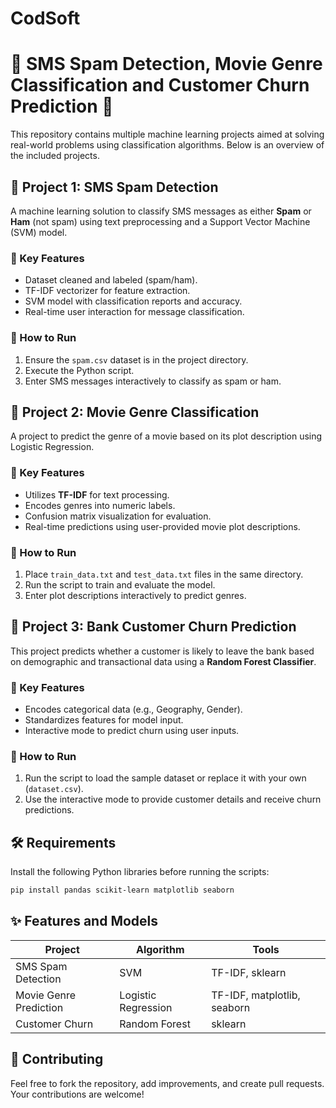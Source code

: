 # CodSoft                           

# 📱 SMS Spam Detection,  Movie Genre Classification  and Customer Churn Prediction 🚀

This repository contains multiple machine learning projects aimed at solving real-world problems using classification algorithms. Below is an overview of the included projects.


## 📂 Project 1: SMS Spam Detection  
A machine learning solution to classify SMS messages as either **Spam** or **Ham** (not spam) using text preprocessing and a Support Vector Machine (SVM) model.  

### 🔑 Key Features
- Dataset cleaned and labeled (spam/ham).
- TF-IDF vectorizer for feature extraction.
- SVM model with classification reports and accuracy.
- Real-time user interaction for message classification.

### 📄 How to Run
1. Ensure the `spam.csv` dataset is in the project directory.
2. Execute the Python script.
3. Enter SMS messages interactively to classify as spam or ham.


## 📂 Project 2: Movie Genre Classification  
A project to predict the genre of a movie based on its plot description using Logistic Regression.  

### 🔑 Key Features
- Utilizes **TF-IDF** for text processing.
- Encodes genres into numeric labels.
- Confusion matrix visualization for evaluation.
- Real-time predictions using user-provided movie plot descriptions.

### 📄 How to Run
1. Place `train_data.txt` and `test_data.txt` files in the same directory.
2. Run the script to train and evaluate the model.
3. Enter plot descriptions interactively to predict genres.


## 📂 Project 3: Bank Customer Churn Prediction  
This project predicts whether a customer is likely to leave the bank based on demographic and transactional data using a **Random Forest Classifier**.  

### 🔑 Key Features
- Encodes categorical data (e.g., Geography, Gender).
- Standardizes features for model input.
- Interactive mode to predict churn using user inputs.

### 📄 How to Run
1. Run the script to load the sample dataset or replace it with your own (`dataset.csv`).
2. Use the interactive mode to provide customer details and receive churn predictions.


## 🛠️ Requirements
Install the following Python libraries before running the scripts:
```bash
pip install pandas scikit-learn matplotlib seaborn
```



## ✨ Features and Models
| **Project**         | **Algorithm**         | **Tools**      |
|----------------------|-----------------------|----------------|
| SMS Spam Detection   | SVM                  | TF-IDF, sklearn |
| Movie Genre Prediction | Logistic Regression | TF-IDF, matplotlib, seaborn |
| Customer Churn       | Random Forest        | sklearn        |


## 🤝 Contributing
Feel free to fork the repository, add improvements, and create pull requests. Your contributions are welcome!


